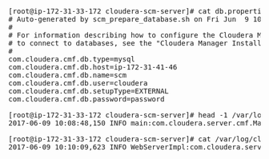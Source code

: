 <pre>
[root@ip-172-31-33-172 cloudera-scm-server]# cat db.properties
# Auto-generated by scm_prepare_database.sh on Fri Jun  9 10:08:28 UTC 2017
#
# For information describing how to configure the Cloudera Manager Server
# to connect to databases, see the "Cloudera Manager Installation Guide."
#
com.cloudera.cmf.db.type=mysql
com.cloudera.cmf.db.host=ip-172-31-41-46
com.cloudera.cmf.db.name=scm
com.cloudera.cmf.db.user=cloudera
com.cloudera.cmf.db.setupType=EXTERNAL
com.cloudera.cmf.db.password=password

[root@ip-172-31-33-172 cloudera-scm-server]# head -1 /var/log/cloudera-scm-server/cloudera-scm-server.log
2017-06-09 10:08:48,150 INFO main:com.cloudera.server.cmf.Main: Starting SCM Server. JVM Args: [-Dlog4j.configuration=file:/etc/cloudera-scm-server/log4j.properties, -Dfile.encoding=UTF-8, -Dcmf.root.logger=INFO,LOGFILE, -Dcmf.log.dir=/var/log/cloudera-scm-server, -Dcmf.log.file=cloudera-scm-server.log, -Dcmf.jetty.threshhold=WARN, -Dcmf.schema.dir=/usr/share/cmf/schema, -Djava.awt.headless=true, -Djava.net.preferIPv4Stack=true, -Dpython.home=/usr/share/cmf/python, -XX:+UseConcMarkSweepGC, -XX:+UseParNewGC, -XX:+HeapDumpOnOutOfMemoryError, -Xmx2G, -XX:MaxPermSize=256m, -XX:+HeapDumpOnOutOfMemoryError, -XX:HeapDumpPath=/tmp, -XX:OnOutOfMemoryError=kill -9 %p], Args: [], Version: 5.10.0 (#85 built by jenkins on 20170120-1038 git: aa0b5cd5eceaefe2f971c13ab657020d96bb842a)

[root@ip-172-31-33-172 cloudera-scm-server]# cat /var/log/cloudera-scm-server/cloudera-scm-server.log | grep "Started Jetty server"
2017-06-09 10:10:09,623 INFO WebServerImpl:com.cloudera.server.cmf.WebServerImpl: Started Jetty server.

</pre>
